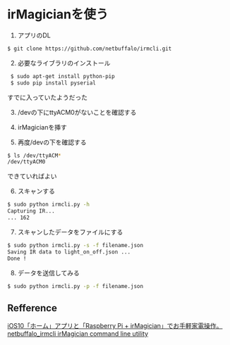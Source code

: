 irMagicianを使う
======================================================================

1. アプリのDL

```bash
$ git clone https://github.com/netbuffalo/irmcli.git
```

2. 必要なライブラリのインストール
```bash
 $ sudo apt-get install python-pip
 $ sudo pip install pyserial
```

すでに入っていたようだった

3. /devの下にttyACM0がないことを確認する

4. irMagicianを挿す

5. 再度/devの下を確認する
```bash
$ ls /dev/ttyACM*
/dev/ttyACM0
```
できていればよい

6. スキャンする
```bash
$ sudo python irmcli.py -h 
Capturing IR...
... 162
```

7. スキャンしたデータをファイルにする
```bash
$ sudo python irmcli.py -s -f filename.json
Saving IR data to light_on_off.json ...
Done !
```

8. データを送信してみる
```bash
$ sudo python irmcli.py -p -f filename.json
```


Refference
----------------------------------------------------------------------
[iOS10「ホーム」アプリと「Raspberry Pi + irMagician」でお手軽家電操作。](https://qiita.com/PonDad/items/a17d8b7d0be59f4c7f18)
[netbuffalo_irmcli  irMagician command line utility](https://github.com/netbuffalo/irmcli)
